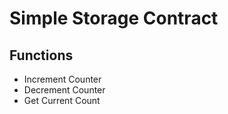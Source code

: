 # Simple Storage Contract

## Functions

- Increment Counter
- Decrement Counter
- Get Current Count
